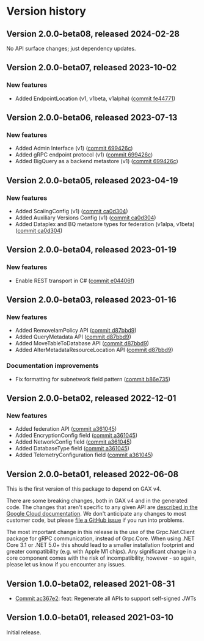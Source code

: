 # Version history

## Version 2.0.0-beta08, released 2024-02-28

No API surface changes; just dependency updates.

## Version 2.0.0-beta07, released 2023-10-02

### New features

- Added EndpointLocation (v1, v1beta, v1alpha) ([commit fe44771](https://github.com/googleapis/google-cloud-dotnet/commit/fe44771fd325b3e63ba63cbf518d4dfc362ceecc))

## Version 2.0.0-beta06, released 2023-07-13

### New features

- Added Admin Interface (v1) ([commit 699426c](https://github.com/googleapis/google-cloud-dotnet/commit/699426cc14735db516958999cf02588aa7e2e40c))
- Added gRPC endpoint protocol (v1) ([commit 699426c](https://github.com/googleapis/google-cloud-dotnet/commit/699426cc14735db516958999cf02588aa7e2e40c))
- Added BigQuery as a backend metastore (v1) ([commit 699426c](https://github.com/googleapis/google-cloud-dotnet/commit/699426cc14735db516958999cf02588aa7e2e40c))

## Version 2.0.0-beta05, released 2023-04-19

### New features

- Added ScalingConfig (v1) ([commit ca0d304](https://github.com/googleapis/google-cloud-dotnet/commit/ca0d3042ca823b64105b27b3cbd72b4f095825e0))
- Added Auxiliary Versions Config (v1) ([commit ca0d304](https://github.com/googleapis/google-cloud-dotnet/commit/ca0d3042ca823b64105b27b3cbd72b4f095825e0))
- Added Dataplex and BQ metastore types for federation (v1alpa, v1beta) ([commit ca0d304](https://github.com/googleapis/google-cloud-dotnet/commit/ca0d3042ca823b64105b27b3cbd72b4f095825e0))

## Version 2.0.0-beta04, released 2023-01-19

### New features

- Enable REST transport in C# ([commit e04406f](https://github.com/googleapis/google-cloud-dotnet/commit/e04406fbc8700134ab6955e5244a5f2924a16a0a))

## Version 2.0.0-beta03, released 2023-01-16

### New features

- Added RemoveIamPolicy API ([commit d87bbd9](https://github.com/googleapis/google-cloud-dotnet/commit/d87bbd98854765b5fe797745a308b7a795ca7fda))
- Added QueryMetadata API ([commit d87bbd9](https://github.com/googleapis/google-cloud-dotnet/commit/d87bbd98854765b5fe797745a308b7a795ca7fda))
- Added MoveTableToDatabase API ([commit d87bbd9](https://github.com/googleapis/google-cloud-dotnet/commit/d87bbd98854765b5fe797745a308b7a795ca7fda))
- Added AlterMetadataResourceLocation API ([commit d87bbd9](https://github.com/googleapis/google-cloud-dotnet/commit/d87bbd98854765b5fe797745a308b7a795ca7fda))

### Documentation improvements

- Fix formatting for subnetwork field pattern ([commit b86e735](https://github.com/googleapis/google-cloud-dotnet/commit/b86e73590f171a4656f4ffca9fda332b50c3315c))

## Version 2.0.0-beta02, released 2022-12-01

### New features

- Added federation API ([commit a361045](https://github.com/googleapis/google-cloud-dotnet/commit/a361045b4e61362de9e580d870803b297dc8f9e1))
- Added EncryptionConfig field ([commit a361045](https://github.com/googleapis/google-cloud-dotnet/commit/a361045b4e61362de9e580d870803b297dc8f9e1))
- Added NetworkConfig field ([commit a361045](https://github.com/googleapis/google-cloud-dotnet/commit/a361045b4e61362de9e580d870803b297dc8f9e1))
- Added DatabaseType field ([commit a361045](https://github.com/googleapis/google-cloud-dotnet/commit/a361045b4e61362de9e580d870803b297dc8f9e1))
- Added TelemetryConfiguration field ([commit a361045](https://github.com/googleapis/google-cloud-dotnet/commit/a361045b4e61362de9e580d870803b297dc8f9e1))

## Version 2.0.0-beta01, released 2022-06-08

This is the first version of this package to depend on GAX v4.

There are some breaking changes, both in GAX v4 and in the generated
code. The changes that aren't specific to any given API are [described in the Google Cloud
documentation](https://cloud.google.com/dotnet/docs/reference/help/breaking-gax4).
We don't anticipate any changes to most customer code, but please [file a
GitHub issue](https://github.com/googleapis/google-cloud-dotnet/issues/new/choose)
if you run into problems.

The most important change in this release is the use of the Grpc.Net.Client package
for gRPC communication, instead of Grpc.Core. When using .NET Core 3.1 or .NET 5.0+
this should lead to a smaller installation footprint and greater compatibility (e.g.
with Apple M1 chips). Any significant change in a core component comes with the risk
of incompatibility, however - so again, please let us know if you encounter any
issues.


## Version 1.0.0-beta02, released 2021-08-31

- [Commit ac367e2](https://github.com/googleapis/google-cloud-dotnet/commit/ac367e2): feat: Regenerate all APIs to support self-signed JWTs

## Version 1.0.0-beta01, released 2021-03-10

Initial release.
